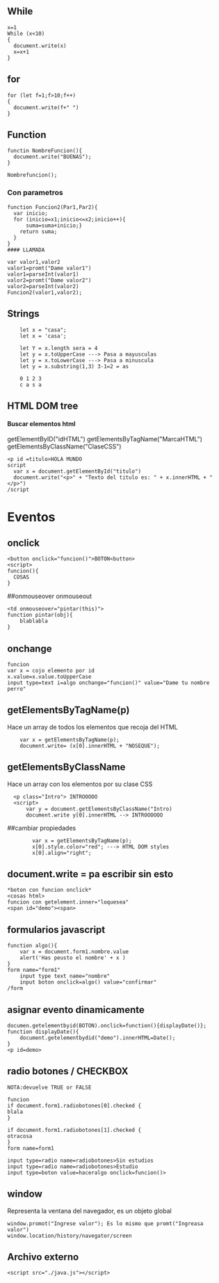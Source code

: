 ## While
    x=1
    While (x<10)
    {
      document.write(x)
      x=x+1
    }
## for
    for (let f=1;f>10;f++)
    {
      document.write(f+" ")
    }

## Function
    functin NombreFuncion(){
      document.write("BUENAS");
    }

    Nombrefuncion();
### Con parametros

    function Funcion2(Par1,Par2){
      var inicio;
      for (inicio=x1;inicio<=x2;inicio++){
          suma=suma+inicio;}
        return suma;
      }
    }
    #### LLAMADA

    var valor1,valor2
    valor1=promt("Dame valor1")
    valor1=parseInt(valor1)
    valor2=promt("Dame valor2")
    valor2=parseInt(valor2)
    Funcion2(valor1,valor2);

## Strings

        let x = "casa";
        let x = 'casa';
        
        let Y = x.length sera = 4
        let y = x.toUpperCase ---> Pasa a mayusculas
        let y = x.toLowerCase ---> Pasa a minuscula
        let y = x.substring(1,3) 3-1=2 = as
        
        0 1 2 3
        c a s a


## HTML DOM tree

#### Buscar elementos html
    
  getElementByID("idHTML")
  getElementsByTagName("MarcaHTML")
  getElementsByClassName("ClaseCSS")

    <p id =titulo>HOLA MUNDO
    script
      var x = document.getElementById("titulo")
      document.write("<p>" + "Texto del titulo es: " + x.innerHTML + "</p>")
    /script

# Eventos

## onclick
    <button onclick="funcion()">BOTON<button>
    <script>
    funcion(){
      COSAS
    }

##onmouseover onmouseout

    <td onmouseover="pintar(this)">
    function pintar(obj){
        blablabla
    }

## onchange

    funcion
    var x = cojo elemento por id
    x.value=x.value.toUpperCase
    input type=text i=algo onchange="funcion()" value="Dame tu nombre perro"

## getElementsByTagName(p)
Hace un array de todos los elementos que recoja del HTML

        var x = getElementsByTagName(p);    
        document.write= (x[0].innerHTML + "NOSEQUE");

## getElementsByClassName
  Hace un array con los elementos por su clase CSS

      <p class="Intro"> INTROOOOO
      <script>
          var y = document.getElementsByClassName("Intro)
          document.write y[0].innerHTML --> INTROOOOOO
          
##cambiar propiedades

            var x = getElementsByTagName(p);    
            x[0].style.color="red"; ---> HTML DOM styles
            x[0].align="right";



## document.write = pa escribir sin esto

    *boton con funcion onclick*
    <cosas html>
    funcion con getelement.inner="loquesea"
    <span id="demo"><span>

## formularios javascript

    function algo(){
        var x = document.form1.nombre.value
        alert('Has peusto el nombre' + x )
    }
    form name="form1"
        input type text name="nombre"
        input boton onclick=algo() value="confirmar"
    /form

## asignar evento dinamicamente

    documen.getelementbyid(BOTON).onclick=function(){displayDate()};
    function displayDate(){
        document.getelementbydid("demo").innerHTML=Date();
    }
    <p id=demo>

## radio botones / CHECKBOX

    NOTA:devuelve TRUE or FALSE
    
    funcion
    if document.form1.radiobotones[0].checked {
    blala
    }
    
    if document.form1.radiobotones[1].checked {
    otracosa
    }
    form name=form1

    input type=radio name=radiobotones>Sin estudios
    input type=radio name=radiobotones>Estudio
    input type=boton value=haceralgo onclick=funcion()>

## window
Representa la ventana del navegador, es un objeto global

    window.promot("Ingrese valor"); Es lo mismo que promt("Ingreasa valor")
    window.location/history/navegator/screen

## Archivo externo

    <script src="./java.js"></script>
    
    
